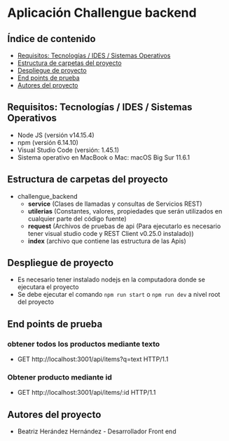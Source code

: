 # Aplicación Challengue backend

## Índice de contenido

- [Requisitos: Tecnologías / IDES / Sistemas Operativos](#requisitos-tecnologías-ides-sistemas-operativos)
- [Estructura de carpetas del proyecto](#estructura-de-carpetas-del-proyecto)
- [Despliegue de proyecto](#despliegue-de-proyecto)
- [End points de prueba](#end-point-de-pruebas)
- [Autores del proyecto](#autores-del-proyecto)


## Requisitos: Tecnologías / IDES / Sistemas Operativos

- Node JS (versión v14.15.4)
- npm (versión 6.14.10)
- Visual Studio Code (versión: 1.45.1)
- Sistema operativo en MacBook o Mac: macOS Big Sur 11.6.1

## Estructura de carpetas del proyecto

- challengue_backend
    -	**service** (Clases de llamadas y consultas de Servicios REST)
    -	**utilerias** (Constantes, valores, propiedades que serán utilizados en cualquier parte del código fuente)
    -	**request** (Archivos de pruebas de api (Para ejecutarlo es necesario tener visual studio code y REST Client  v0.25.0 instalado))
    -   **index** (archivo que contiene las estructura de las Apis)


## Despliegue de proyecto

- Es necesario tener instalado nodejs en la computadora donde se ejecutara el proyecto
- Se debe ejecutar el comando `npm run start` o `npm run dev` a nivel root del proyecto

## End points de prueba

### obtener todos los productos mediante texto
 - GET http://localhost:3001/api/items?q=text  HTTP/1.1

### Obtener producto mediante id
 - GET http://localhost:3001/api/items/:id HTTP/1.1


## Autores del proyecto

- Beatriz Herández Hernández - Desarrollador Front end
 
